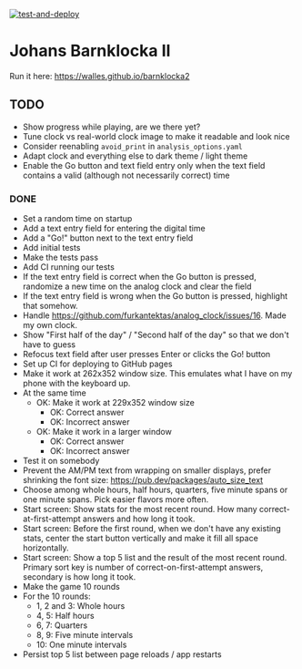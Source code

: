 [![test-and-deploy](https://github.com/walles/barnklocka2/actions/workflows/test-and-deploy.yaml/badge.svg)](https://github.com/walles/barnklocka2/actions/workflows/test-and-deploy.yaml)

# Johans Barnklocka II

Run it here: <https://walles.github.io/barnklocka2>

## TODO
* Show progress while playing, are we there yet?
* Tune clock vs real-world clock image to make it readable and look nice
* Consider reenabling `avoid_print` in `analysis_options.yaml`
* Adapt clock and everything else to dark theme / light theme
* Enable the Go button and text field entry only when the text field contains a
  valid (although not necessarily correct) time

### DONE
* Set a random time on startup
* Add a text entry field for entering the digital time
* Add a "Go!" button next to the text entry field
* Add initial tests
* Make the tests pass
* Add CI running our tests
* If the text entry field is correct when the Go button is pressed, randomize a
  new time on the analog clock and clear the field
* If the text entry field is wrong when the Go button is pressed, highlight that
  somehow.
* Handle <https://github.com/furkantektas/analog_clock/issues/16>. Made my own
  clock.
* Show "First half of the day" / "Second half of the day" so that we don't have
  to guess
* Refocus text field after user presses Enter or clicks the Go! button
* Set up CI for deploying to GitHub pages
* Make it work at 262x352 window size. This emulates what I have on my phone
  with the keyboard up.
* At the same time
  * OK: Make it work at 229x352 window size
    * OK: Correct answer
    * OK: Incorrect answer
  * OK: Make it work in a larger window
    * OK: Correct answer
    * OK: Incorrect answer
* Test it on somebody
* Prevent the AM/PM text from wrapping on smaller displays, prefer shrinking the
  font size: https://pub.dev/packages/auto_size_text
* Choose among whole hours, half hours, quarters, five minute spans or one
  minute spans. Pick easier flavors more often.
* Start screen: Show stats for the most recent round. How many
  correct-at-first-attempt answers and how long it took.
* Start screen: Before the first round, when we don't have any existing stats,
  center the start button vertically and make it fill all space horizontally.
* Start screen: Show a top 5 list and the result of the most recent round.
  Primary sort key is number of correct-on-first-attempt answers, secondary is
  how long it took.
* Make the game 10 rounds
* For the 10 rounds:
  * 1, 2 and 3: Whole hours
  * 4, 5: Half hours
  * 6, 7: Quarters
  * 8, 9: Five minute intervals
  * 10: One minute intervals
* Persist top 5 list between page reloads / app restarts
